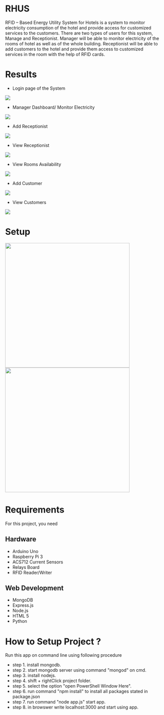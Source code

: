# RHUS
RFID – Based Energy Utility System for Hotels is a system to monitor electricity consumption of the hotel and provide access for customized services to the customers. There are two types of users for this system, Manage and Receptionist. Manager will be able to monitor electricity of the rooms of hotel as well as of the whole building. Receptionist will be able to add customers to the hotel and provide them access to customized services in the room with the help of RFID cards.
# Results
* Login page of the System
<p>
     <img src="https://github.com/MTayabShafique/RHUS/blob/master/views/Signin.png" />
</p>

* Manager Dashboard/ Monitor Electricity
<p>
     <img src="https://github.com/MTayabShafique/RHUS/blob/master/views/Consumption.png" />
</p>

* Add Receptionist
<p>
     <img src="https://github.com/MTayabShafique/RHUS/blob/master/views/add receptionist.png" />
</p>

* View Receptionist
<p>
     <img src="https://github.com/MTayabShafique/RHUS/blob/master/views/View Receptionist.png" />
</p>

* View Rooms Availability
<p>
     <img src="https://github.com/MTayabShafique/RHUS/blob/master/views/Room Availability.png" />
</p>

* Add Customer
<p>
     <img src="https://github.com/MTayabShafique/RHUS/blob/master/views/add customer.png" />
</p>

* View Customers
<p>
     <img src="https://github.com/MTayabShafique/RHUS/blob/master/views/view customers.png" />
</p>

# Setup
<img src="https://github.com/MTayabShafique/RHUS/blob/master/views/1.jpg" height="400" />

<img src="https://github.com/MTayabShafique/RHUS/blob/master/views/2.jpg" height="400"/>

# Requirements
For this project, you need
 ## Hardware
  * Arduino Uno
  * Raspberry Pi 3
  * ACS712 Current Sensors
  * Relays Board
  * RFID Reader/Writer
  ## Web Development
  * MongoDB
  * Express.js
  * Node.js
  * HTML 5
  * Python
  
# How to Setup Project ?
Run this app on command line using following procedure
* step 1. install mongodb.
* step 2. start mongodb server using command "mongod" on cmd.
* step 3. install nodejs.
* step 4. shift + rightClick project folder.
* step 5. select the option "open PowerShell Window Here".
* step 6. run command "npm install" to install all packages stated in package.json
* step 7. run command "node app.js" start app.
* step 8. in browswer write localhost:3000 and start using app.
